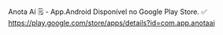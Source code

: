 Anota Aí 🗒 - App.Android
Disponível no Google Play Store. ✅
https://play.google.com/store/apps/details?id=com.app.anotaai
